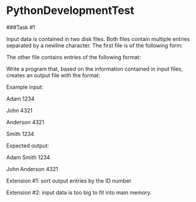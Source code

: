 # PythonDevelopmentTest

###Task #1

Input data is contained in two disk files. Both files contain multiple entries separated by a
newline character. The first file is of the following form:

*<first name> <ID number>*
  
The other file contains entries of the following format:
  
*<last name> <ID number>*
  
Write a program that, based on the information contained in input files, creates an output file
with the format:
  
*<first name> <last name> <ID number>*
  
Example input:
  
Adam 1234
  
John 4321

Anderson 4321

Smith 1234

Expected output:

Adam Smith 1234

John Anderson 4321

Extension #1: sort output entries by the ID number

Extension #2: input data is too big to fit into main memory.

